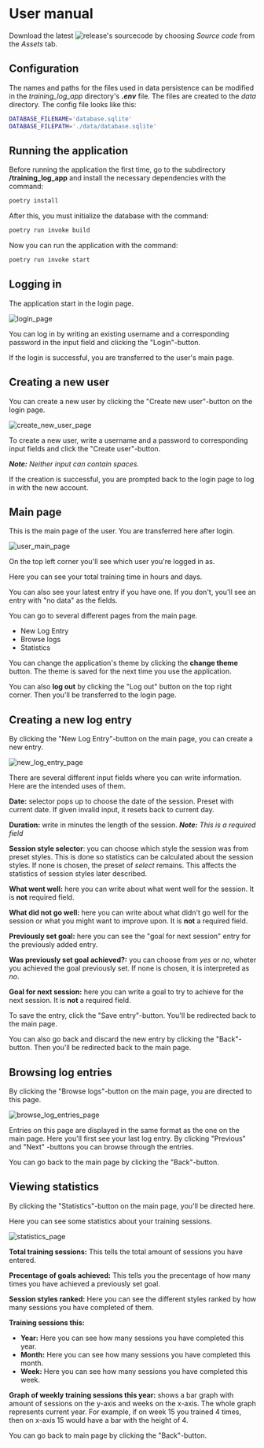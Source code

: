 # User manual
Download the latest ![release's]() sourcecode by choosing  _Source code_ from the _Assets_ tab.

## Configuration
The names and paths for the files used in data persistence can be modified in the _training_log_app_ directory's _**.env**_ file. The files are created to the _data_ directory. The config file looks like this:

```bash
DATABASE_FILENAME='database.sqlite'
DATABASE_FILEPATH='./data/database.sqlite'
```

## Running the application

Before running the application the first time, go to the subdirectory __/training_log_app__ and install the necessary dependencies with the command:

```bash
poetry install
```
After this, you must initialize the database with the command:

```bash
poetry run invoke build
```

Now you can run the application with the command:

```bash
poetry run invoke start
```

## Logging in
The application start in the login page.

![login_page](./photos/login_page.png)

You can log in by writing an existing username and a corresponding password in the input field and clicking the "Login"-button.

If the login is successful, you are transferred to the user's main page.

## Creating a new user
You can create a new user by clicking the "Create new user"-button on the login page. 

![create_new_user_page](./photos/create_new_user_page.png)

To create a new user, write a username and a password to corresponding input fields and click the "Create user"-button.

_**Note:** Neither input can contain spaces._

If the creation is successful, you are prompted back to the login page to log in with the new account.

## Main page
This is the main page of the user. You are transferred here after login.

![user_main_page](./photos/user_main_page.png)

On the top left corner you'll see which user you're logged in as.

Here you can see your total training time in hours and days.

You can also see your latest entry if you have one. If you don't, you'll see an entry with "no data" as the fields.

You can go to several different pages from the main page.
- New Log Entry
- Browse logs
- Statistics

You can change the application's theme by clicking the **change theme** button. The theme is saved for the next time you use the application.

You can also **log out** by clicking the "Log out" button on the top right corner. Then you'll be transferred to the login page.

## Creating a new log entry
By clicking the "New Log Entry"-button on the main page, you can create a new entry.

![new_log_entry_page](./photos/new_log_entry_page.png)

There are several different input fields where you can write information. Here are the intended uses of them.

**Date:** selector pops up to choose the date of the session. Preset with current date. If given invalid input, it resets back to current day.

**Duration:** write in minutes the length of the session. _**Note:** This is a required field_

**Session style selector**: you can choose which style the session was from preset styles. This is done so statistics can be calculated about the session styles. If none is chosen, the preset of _select_ remains. This affects the statistics of session styles later described.

**What went well:** here you can write about what went well for the session. It is **not** required field.

**What did not go well:** here you can write about what didn't go well for the session or what you might want to improve upon. It is **not** a required field.

**Previously set goal:** here you can see the "goal for next session" entry for the previously added entry. 

**Was previously set goal achieved?:** you can choose from _yes_ or _no_, wheter you achieved the goal previously set. If none is chosen, it is interpreted as _no_.

**Goal for next session:** here you can write a goal to try to achieve for the next session. It is **not** a required field.

To save the entry, click the "Save entry"-button. You'll be redirected back to the main page.

You can also go back and discard the new entry by clicking the "Back"-button. Then you'll be redirected back to the main page.

## Browsing log entries
By clicking the "Browse logs"-button on the main page, you are directed to this page.

![browse_log_entries_page](./photos/browse_log_entries_page.png)

Entries on this page are displayed in the same format as the one on the main page. Here you'll first see your last log entry. By clicking "Previous" and "Next" -buttons you can browse through the entries.

You can go back to the main page by clicking the "Back"-button.

## Viewing statistics
By clicking the "Statistics"-button on the main page, you'll be directed here.

Here you can see some statistics about your training sessions.

![statistics_page](./photos/statistics_page.png)


**Total training sessions:** This tells the total amount of sessions you have entered.

**Precentage of goals achieved:** This tells you the precentage of how many times you have achieved a previously set goal.

**Session styles ranked:** Here you can see the different styles ranked by how many sessions you have completed of them.

**Training sessions this:**
  - **Year:** Here you can see how many sessions you have completed this year.
  - **Month:** Here you can see how many sessions you have completed this month.
  - **Week:** Here you can see how many sessions you have completed this week.

**Graph of weekly training sessions this year:** shows a bar graph with amount of sessions on the y-axis and weeks on the x-axis. The whole graph represents current year. For example, if on week 15 you trained 4 times, then on x-axis 15 would have a bar with the height of 4.

You can go back to main page by clicking the "Back"-button.
